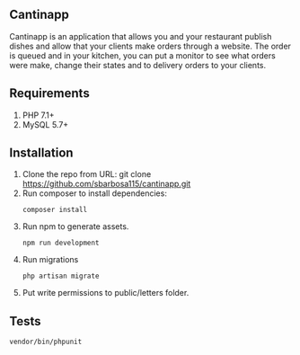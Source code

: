 ## Cantinapp

Cantinapp is an application that allows you and your restaurant publish dishes and allow that your clients make orders through a website.
 The order is queued and in your kitchen, you can put a monitor to see what orders were make, change their states and to delivery orders 
 to your clients.



## Requirements
1. PHP 7.1+
2. MySQL 5.7+

## Installation

1. Clone the repo from URL: git clone https://github.com/sbarbosa115/cantinapp.git
2. Run composer to install dependencies:
    ```
    composer install
    ```
3. Run npm to generate assets.
    ```
    npm run development
    ```
4. Run migrations
    ```
    php artisan migrate
    ```
5. Put write permissions to public/letters folder.

## Tests
```
vendor/bin/phpunit
```

